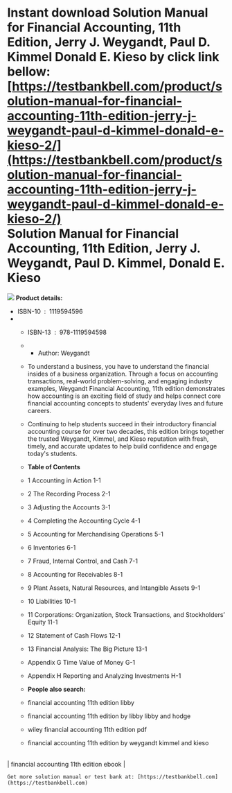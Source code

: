Instant download **Solution Manual for Financial Accounting, 11th Edition, Jerry J. Weygandt, Paul D. Kimmel Donald E. Kieso** by click link bellow:  
[https://testbankbell.com/product/solution-manual-for-financial-accounting-11th-edition-jerry-j-weygandt-paul-d-kimmel-donald-e-kieso-2/](https://testbankbell.com/product/solution-manual-for-financial-accounting-11th-edition-jerry-j-weygandt-paul-d-kimmel-donald-e-kieso-2/)  
**Solution Manual for Financial Accounting, 11th Edition, Jerry J. Weygandt, Paul D. Kimmel, Donald E. Kieso**
==============================================================================================================


![](https://testbankbell.com/wp-content/uploads/2023/05/9781119594611_SolutionManual-2.jpg)
**Product details:**
* ISBN-10 ‏ : ‎ 1119594596
* * ISBN-13 ‏ : ‎ 978-1119594598
  * * Author: Weygandt
   
  * To understand a business, you have to understand the financial insides of a business organization. Through a focus on accounting transactions, real-world problem-solving, and engaging industry examples, Weygandt Financial Accounting, 11th edition demonstrates how accounting is an exciting field of study and helps connect core financial accounting concepts to students' everyday lives and future careers.
 
  * Continuing to help students succeed in their introductory financial accounting course for over two decades, this edition brings together the trusted Weygandt, Kimmel, and Kieso reputation with fresh, timely, and accurate updates to help build confidence and engage today's students.
  * **Table of Contents**
 
  * 1 Accounting in Action 1-1
  * 2 The Recording Process 2-1
  * 3 Adjusting the Accounts 3-1
  * 4 Completing the Accounting Cycle 4-1
  * 5 Accounting for Merchandising Operations 5-1
  * 6 Inventories 6-1
  * 7 Fraud, Internal Control, and Cash 7-1
  * 8 Accounting for Receivables 8-1
  * 9 Plant Assets, Natural Resources, and Intangible Assets 9-1
  * 10 Liabilities 10-1
  * 11 Corporations: Organization, Stock Transactions, and Stockholders’ Equity 11-1
  * 12 Statement of Cash Flows 12-1
  * 13 Financial Analysis: The Big Picture 13-1
  * Appendix G Time Value of Money G-1
  * Appendix H Reporting and Analyzing Investments H-1
 
  * **People also search:**
  * financial accounting 11th edition libby
  * financial accounting 11th edition by libby libby and hodge
  * wiley financial accounting 11th edition pdf
  * financial accounting 11th edition by weygandt kimmel and kieso
 
|  |
| --- |
| 
financial accounting 11th edition ebook
 |



    Get more solution manual or test bank at: [https://testbankbell.com](https://testbankbell.com)
